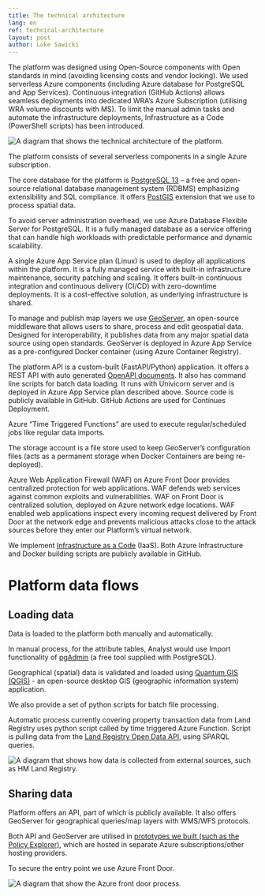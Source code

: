 ```yaml
---
title: The technical architecture
lang: en
ref: technical-architecture
layout: post
author: Luke Sawicki
---
```


The platform was designed using Open-Source components with Open standards in mind (avoiding licensing costs and vendor locking). We used serverless Azure components (including Azure database for PostgreSQL and App Services). Continuous integration (GitHub Actions) allows seamless deployments into dedicated WRA’s Azure Subscription (utilising WRA volume discounts with MS). To limit the manual admin tasks and automate the infrastructure deployments, Infrastructure as a Code (PowerShell scripts) has been introduced.

![A diagram that shows the technical architecture of the platform.](/property-data-poc/assets/images/architecture-diagram-overview.png)

The platform consists of several serverless components in a single Azure subscription. 

The core database for the platform is [PostgreSQL 13](https://www.postgresql.org/) – a free and open-source relational database management system (RDBMS) emphasizing extensibility and SQL compliance. It offers [PostGIS](https://postgis.net/) extension that we use to process spatial data. 

To avoid server administration overhead, we use Azure Database Flexible Server for PostgreSQL. It is a fully managed database as a service offering that can handle high workloads with predictable performance and dynamic scalability. 

A single Azure App Service plan (Linux) is used to deploy all applications within the platform. It is a fully managed service with built-in infrastructure maintenance, security patching and scaling. It offers built-in continuous integration and continuous delivery (CI/CD) with zero-downtime deployments. It is a cost-effective solution, as underlying infrastructure is shared. 

To manage and publish map layers we use [GeoServer](https://geoserver.org/), an open-source middleware that allows users to share, process and edit geospatial data. Designed for interoperability, it publishes data from any major spatial data source using open standards. 
GeoServer is deployed in Azure App Service as a pre-configured Docker container (using Azure Container Registry).  

The platform API is a custom-built (FastAPI/Python) application. It offers a REST API with auto generated [OpenAPI documents](https://www.openapis.org/). It also has command line scripts for batch data loading. It runs with Univicorn server and is deployed in Azure App Service plan described above. Source code is publicly available in GitHub. GitHub Actions are used for Continues Deployment. 

Azure “Time Triggered Functions” are used to execute regular/scheduled jobs like regular data imports. 

The storage account is a file store used to keep GeoServer’s configuration files (acts as a permanent storage when Docker Containers are being re-deployed). 

Azure Web Application Firewall (WAF) on Azure Front Door provides centralized protection for web applications. WAF defends web services against common exploits and vulnerabilities. 
WAF on Front Door is centralized solution, deployed on Azure network edge locations. WAF enabled web applications inspect every incoming request delivered by Front Door at the network edge and prevents malicious attacks close to the attack sources before they enter our Platform’s virtual network. 

We implement [Infrastructure as a Code](https://en.wikipedia.org/wiki/Infrastructure_as_code) (IaaS). Both Azure Infrastructure and Docker building scripts are publicly available in GitHub. 

# Platform data flows 

## Loading data 

Data is loaded to the platform both manually and automatically.  

In manual process, for the attribute tables, Analyst would use Import functionality of [pgAdmin](https://www.pgadmin.org/) (a free tool supplied with PostgreSQL). 

Geographical (spatial) data is validated and loaded using [Quantum GIS (QGIS)](https://www.qgis.org/en/site/) - an open-source desktop GIS (geographic information system) application. 
 
We also provide a set of python scripts for batch file processing. 

Automatic process currently covering property transaction data from Land Registry uses python script called by time triggered Azure Function. Script is pulling data from the [Land Registry Open Data API](https://landregistry.data.gov.uk/), using SPARQL queries.

![A diagram that shows how data is collected from external sources, such as HM Land Registry.](/property-data-poc/assets/images/architecture-diagram-data.png)

## Sharing data 

Platform offers an API, part of which is publicly available. It also offers GeoServer for geographical queries/map layers with WMS/WFS protocols. 

Both API and GeoServer are utilised in [prototypes we built (such as the Policy Explorer)](https://welsh-revenue-authority.github.io/property-data-poc/en/prototypes/), which are hosted in separate Azure subscriptions/other hosting providers. 

To secure the entry point we use Azure Front Door.

![A diagram that show the Azure front door process.](/property-data-poc/assets/images/architecture-diagram-customers.png)
